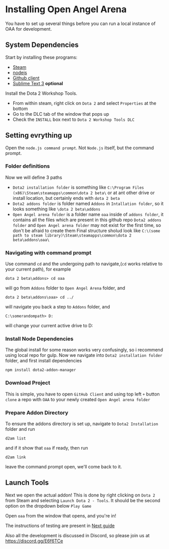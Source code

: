 # Installing Open Angel Arena
You have to set up several things before you can run a local instance of OAA for development.

## System Dependencies
Start by installing these programs:
 * [Steam](http://steampowered.com)
 * [nodejs](http://nodejs.org)
 * [Github client](http://desktop.github.com/)
 * [Sublime Text 3](http://www.sublimetext.com/) **optional**

Install the Dota 2 Workshop Tools.
 * From within steam, right click on `Dota 2` and select `Properties` at the bottom
 * Go to the DLC tab of the window that pops up
 * Check the `INSTALL` box next to `Dota 2 Workshop Tools DLC`

## Setting evrything up
Open the `node.js command prompt`. Not `Node.js` itself, but the command prompt.

### Folder definitions
Now we will define 3 paths 
 * `Dota2 installation folder` is something like `C:\Program Files (x86)\Steam\steamapps\common\dota 2 beta\` or at ant other drive or install location, but certainly ends with `dota 2 beta`
 * `Dota2 addons folder` is folder named `Addons` in `Intallation folder`, so it looks something like `\dota 2 beta\addons`
 * `Open Angel arena folder` is a folder name `oaa` inside of `addons folder`, it contains all the files which are present in this github repo 
`Dota2 addons folder` and `Open Angel arena folder` may not exist for the first time, so don't be afraid to create them
Final structure sholud look like `C:\(some path to steam library)\Steam\steamapps\common\dota 2 beta\addons\oaa\`

### Navigating with command prompt
Use command `cd` and the undergoing path to navigate,(`cd` works relative to your current path), for example
```
dota 2 beta\addons> cd oaa
```
will go from `Addons` folder to `Open Angel Arena` folder, and
```
dota 2 beta\addons\oaa> cd ../
```
will navigate you back a step to `Addons` folder, and
```
C:\somerandompath> D:
```
will change your current active drive to D:

### Install Node Dependencies
The global install for some reason works very confusingly, so i recommend using local repo for gulp.
Now we navigate into `Dota2 installation folder` folder, and first install dependencies
```
npm install dota2-addon-manager
```

### Download Project
This is simple, you have to open `GitHub Client` and using top left `+` button `clone` a repo with `OAA` to your newly created `Open Angel arena folder`


### Prepare Addon Directory
To ensure the addons directory is set up, navigate to `Dota2 Installation` folder and run
```
d2am list
```
and if it show that `oaa` if ready, then run
```
d2am link
```
leave the command prompt open, we'll come back to it.


## Launch Tools
Next we open the actual addon! This is done by right clicking on `Dota 2` from Steam and selecting `Launch Dota 2 - Tools`. It should be the second option on the dropdown below `Play Game`

Open `oaa` from the window that opens, and you're in!

The instructions of testing are present in [Next guide](/docs/testing.md)

Also all the development is discussed in Discord, so please join us at https://discord.gg/E6f6TCe
